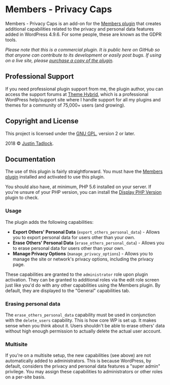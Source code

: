 # Members - Privacy Caps

Members - Privacy Caps is an add-on for the [Members plugin](https://themehybrid.com/plugins/members) that creates additional capabilities related to the privacy and personal data features added in WordPress 4.9.6.  For some people, these are known as the GDPR tools.

_Please note that this is a commercial plugin.  It is public here on GitHub so that anyone can contribute to its development or easily post bugs.  If using on a live site, please [purchase a copy of the plugin](https://themehybrid.com/plugins/members-admin-access)._

## Professional Support

If you need professional plugin support from me, the plugin author, you can access the support forums at [Theme Hybrid](https://themehybrid.com/board/topics), which is a professional WordPress help/support site where I handle support for all my plugins and themes for a community of 75,000+ users (and growing).

## Copyright and License

This project is licensed under the [GNU GPL](http://www.gnu.org/licenses/old-licenses/gpl-2.0.html), version 2 or later.

2018 &copy; [Justin Tadlock](http://justintadlock.com).

## Documentation

The use of this plugin is fairly straightforward.  You must have the [Members plugin](https://themehybrid.com/plugins/members) installed and activated to use this plugin.

You should also have, at minimum, PHP 5.6 installed on your server.  If you're unsure of your PHP version, you can install the [Display PHP Version](https://wordpress.org/plugins/display-php-version/) plugin to check.

### Usage

The plugin adds the following capabilities:

* **Export Others' Personal Data** (`export_others_personal_data`) - Allows you to export personal data for users other than your own.
* **Erase Others' Personal Data** (`erase_others_personal_data`) - Allows you to erase personal data for users other than your own.
* **Manage Privacy Options** (`manage_privacy_options`) - Allows you to manage the site or network's privacy options, including the privacy page.

These capabilities are granted to the `administrator` role upon plugin activation. They can be granted to additional roles via the edit role screen just like you'd do with any other capabilities using the Members plugin.  By default, they are displayed to the "General" capabilities tab.

### Erasing personal data

The `erase_others_personal_data` capability must be used in conjunction with the `delete_users` capability.  This is how core WP is set up.  It makes sense when you think about it.  Users shouldn't be able to erase others' data without high enough permission to actually delete the actual user account.

### Multisite

If you're on a multisite setup, the new capabilities (see above) are not automatically added to administrators.  This is because WordPress, by default, considers the privacy and personal data features a "super admin" privilege.  You may assign these capabilities to administrators or other roles on a per-site basis.
